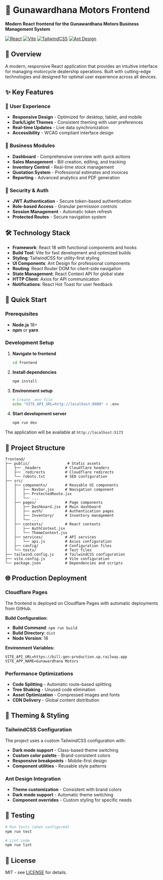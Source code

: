 # 🎨 Gunawardhana Motors Frontend

**Modern React frontend for the Gunawardhana Motors Business Management System**

[![React](https://img.shields.io/badge/react-18.2.0-blue.svg)](https://reactjs.org/)
[![Vite](https://img.shields.io/badge/vite-5.1.4-purple.svg)](https://vitejs.dev/)
[![TailwindCSS](https://img.shields.io/badge/tailwindcss-3.4.1-blue.svg)](https://tailwindcss.com/)
[![Ant Design](https://img.shields.io/badge/antd-5.15.1-blue.svg)](https://ant.design/)

## 🌟 Overview

A modern, responsive React application that provides an intuitive interface for managing motorcycle dealership operations. Built with cutting-edge technologies and designed for optimal user experience across all devices.

## ✨ Key Features

### 🎯 **User Experience**
- **Responsive Design** - Optimized for desktop, tablet, and mobile
- **Dark/Light Themes** - Consistent theming with user preferences
- **Real-time Updates** - Live data synchronization
- **Accessibility** - WCAG compliant interface design

### 🏢 **Business Modules**
- **Dashboard** - Comprehensive overview with quick actions
- **Sales Management** - Bill creation, editing, and tracking
- **Inventory Control** - Real-time stock management
- **Quotation System** - Professional estimates and invoices
- **Reporting** - Advanced analytics and PDF generation

### 🔐 **Security & Auth**
- **JWT Authentication** - Secure token-based authentication
- **Role-based Access** - Granular permission controls
- **Session Management** - Automatic token refresh
- **Protected Routes** - Secure navigation system

## 🛠️ Technology Stack

- **Framework**: React 18 with functional components and hooks
- **Build Tool**: Vite for fast development and optimized builds
- **Styling**: TailwindCSS for utility-first styling
- **UI Components**: Ant Design for professional components
- **Routing**: React Router DOM for client-side navigation
- **State Management**: React Context API for global state
- **HTTP Client**: Axios for API communication
- **Notifications**: React Hot Toast for user feedback

## 🚀 Quick Start

### Prerequisites

- **Node.js** 18+
- **npm** or **yarn**

### Development Setup

1. **Navigate to frontend**
   ```bash
   cd frontend
   ```

2. **Install dependencies**
   ```bash
   npm install
   ```

3. **Environment setup**
   ```bash
   # Create .env file
   echo "VITE_API_URL=http://localhost:8080" > .env
   ```

4. **Start development server**
   ```bash
   npm run dev
   ```

The application will be available at `http://localhost:5173`

## 📁 Project Structure

```
frontend/
├── public/                 # Static assets
│   ├── _headers           # Cloudflare headers
│   ├── _redirects         # Cloudflare redirects
│   └── robots.txt         # SEO configuration
├── src/
│   ├── components/        # Reusable UI components
│   │   ├── Navbar.jsx     # Navigation component
│   │   ├── ProtectedRoute.jsx
│   │   └── ...
│   ├── pages/             # Page components
│   │   ├── Dashboard.jsx  # Main dashboard
│   │   ├── auth/          # Authentication pages
│   │   ├── Inventory/     # Inventory management
│   │   └── ...
│   ├── contexts/          # React contexts
│   │   ├── AuthContext.jsx
│   │   └── ThemeContext.jsx
│   ├── services/          # API services
│   │   └── api.js         # Axios configuration
│   ├── config/            # Configuration files
│   └── tests/             # Test files
├── tailwind.config.js     # TailwindCSS configuration
├── vite.config.js         # Vite configuration
└── package.json           # Dependencies and scripts
```

## 🌐 Production Deployment

### Cloudflare Pages

The frontend is deployed on Cloudflare Pages with automatic deployments from GitHub.

**Build Configuration:**
- **Build Command**: `npm run build`
- **Build Directory**: `dist`
- **Node Version**: 18

**Environment Variables:**
```env
VITE_API_URL=https://bill-gen-production.up.railway.app
VITE_APP_NAME=Gunawardhana Motors
```

### Performance Optimizations

- **Code Splitting** - Automatic route-based splitting
- **Tree Shaking** - Unused code elimination
- **Asset Optimization** - Compressed images and fonts
- **CDN Delivery** - Global content distribution

## 🎨 Theming & Styling

### TailwindCSS Configuration

The project uses a custom TailwindCSS configuration with:
- **Dark mode support** - Class-based theme switching
- **Custom color palette** - Brand-consistent colors
- **Responsive breakpoints** - Mobile-first design
- **Component utilities** - Reusable style patterns

### Ant Design Integration

- **Theme customization** - Consistent with brand colors
- **Dark mode support** - Automatic theme switching
- **Component overrides** - Custom styling for specific needs

## 🧪 Testing

```bash
# Run tests (when configured)
npm run test

# Lint code
npm run lint
```

## 📄 License

MIT - see [LICENSE](../LICENSE) for details.

